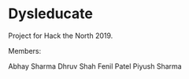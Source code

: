 # Dysleducate
Project for Hack the North 2019.

Members:

Abhay Sharma
Dhruv Shah
Fenil Patel
Piyush Sharma

